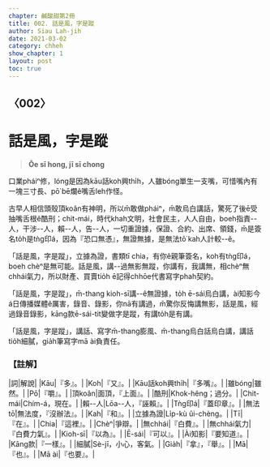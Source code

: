 ```yaml
---
chapter: 鹹酸甜第2冊
title: 002. 話是風，字是蹤
author: Siau Lah-jih
date: 2021-03-02
category: chheh
show_chapter: 1
layout: post
toc: true
---
```


## 〈002〉
# 話是風，字是蹤
> **Ōe sī hong, jī sī chong**
 
口業pháiⁿ修，lóng是因為kāu話koh興thi̍h，人雖bóng單生一支嘴，可惜嘴內有一塊三寸長、pō͘ bē爛ê嘴舌leh作怪。

古早人相信頭殼頂koân有神明，所以m̄敢做pháiⁿ，m̄敢烏白講話，驚死了後ē受抽嘴舌根ê酷刑；chit-mái，時代khah文明，社會民主，人人自由，boeh指責--人，干涉--人，賴--人，告--人，一切重證據，保證、合約、出席、領錢，m̄是簽名to̍h是tǹg印á，因為『恐口無憑』，無證無據，是無法tō͘ kah人計較--ê。

「話是風，字是蹤」，立據為證，書類tī chia，有你ê親筆簽名，koh有tǹg印á，boeh chèⁿ是無可能。話是風，講--過無影無蹤，你講有，我講無，相chèⁿ無chhái氣力，所以財產、買賣tio̍h ē記得chhōe代書寫字phah契約。

「話是風，字是蹤」，m̄-thang kioh-sī講--ê無證據，to̍h ē-sái烏白講，ài知影今á日傳播媒體ê厲害，錄音、錄影，你nā有講過，m̄驚你反悔講無影，話是風，經過錄音錄影，kāng款ē-sái-tit變做字是蹤，有講to̍h是有講。

「話是風，字是蹤」，講話、寫字m̄-thang膨風、m̄-thang烏白話烏白講，講話tio̍h細膩，gia̍h筆寫字mā ài負責任。
 
### 【註解】

|詞|解說|
|Kāu|『多』。|
|Koh|『又』。|
|Kāu話koh興thi̍h|『多嘴』。|
|雖bóng|雖然。|
|Pō͘|『嚼』。|
|頂koân|面頂，『上面』。|
|酷刑|Khok-hêng；過分。|
|Chit-mái|Chím-á，現在。|
|賴--人|Lōa--人，『誣賴』。|
|Tǹg印á|『蓋印章』。|
|無法tō͘|無法度，『沒辦法』。|
|Kah|『和』。|
|立據為證|Li̍p-kù ûi-chèng。|
|Tī|『在』。|
|Chia|『這裡』。|
|Chèⁿ|爭辯。|
|無chhái|『白費』。|
|無chhái氣力|『白費力氣』。|
|Kioh-sī|『以為』。|
|Ē-sái|『可以』。|
|Ài知影|『要知道』。|
|Kāng款|『一樣』。|
|細膩|Sè-jī，小心，客氣。|
|Gia̍h|『拿』，『舉』。|
|Mā|『也』。|
|Mā ài|『也要』。|
